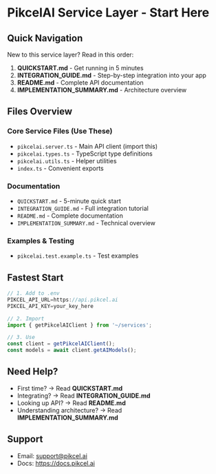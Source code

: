 # PikcelAI Service Layer - Start Here

## Quick Navigation

New to this service layer? Read in this order:

1. **QUICKSTART.md** - Get running in 5 minutes
2. **INTEGRATION_GUIDE.md** - Step-by-step integration into your app
3. **README.md** - Complete API documentation
4. **IMPLEMENTATION_SUMMARY.md** - Architecture overview

## Files Overview

### Core Service Files (Use These)
- `pikcelai.server.ts` - Main API client (import this)
- `pikcelai.types.ts` - TypeScript type definitions
- `pikcelai.utils.ts` - Helper utilities
- `index.ts` - Convenient exports

### Documentation
- `QUICKSTART.md` - 5-minute quick start
- `INTEGRATION_GUIDE.md` - Full integration tutorial
- `README.md` - Complete documentation
- `IMPLEMENTATION_SUMMARY.md` - Technical overview

### Examples & Testing
- `pikcelai.test.example.ts` - Test examples

## Fastest Start

```typescript
// 1. Add to .env
PIKCEL_API_URL=https://api.pikcel.ai
PIKCEL_API_KEY=your_key_here

// 2. Import
import { getPikcelAIClient } from '~/services';

// 3. Use
const client = getPikcelAIClient();
const models = await client.getAIModels();
```

## Need Help?

- First time? → Read **QUICKSTART.md**
- Integrating? → Read **INTEGRATION_GUIDE.md**
- Looking up API? → Read **README.md**
- Understanding architecture? → Read **IMPLEMENTATION_SUMMARY.md**

## Support

- Email: support@pikcel.ai
- Docs: https://docs.pikcel.ai
